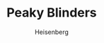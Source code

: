 ---
layout: post
author: Heisenberg
category: Séries
post_date: '2022-04-15T17:39:38.500Z'
post_modified: '2022-04-15T17:39:38.500Z'
title: Peaky Blinders
description: 'Thomas Shelby e seus irmãos retornam a Birmingham depois de servir no exército britânico durante a Primeira Guerra Mundial. Os Peaky Blinders, a gangue na qual Thomas é líder, controlam a cidade de Birmingham. Mas, como as ambições de Shelby se estendem para além de Birmingham, ele planeja construir o império de negócios que criou e impedir qualquer um que atrapalhar.'
poster_path: /bGZn5RVzMMXju4ev7xbl1aLdXqq.jpg
tmdb_id: 60574
imdb_id: tt2442560
runtime: 60
release_date: 2013
genres:
  - Drama
  - Crime
casts:
  - Cillian Murphy
  - Paul Anderson
  - Sophie Rundle
  - Helen McCrory
  - Ned Dennehy
  - Finn Cole
crews:
  - Steven Knight
trailer: 'JwXfVGjSz-4'
certification: 18
adult: false
vote_average: 8.6
vote_count: 5993
qualitys:
  - 1080p
  - 720p
audios:
  - Dual Áudio
  - Português
  - Inglês
extensions:
  - mkv
  - mp4
---